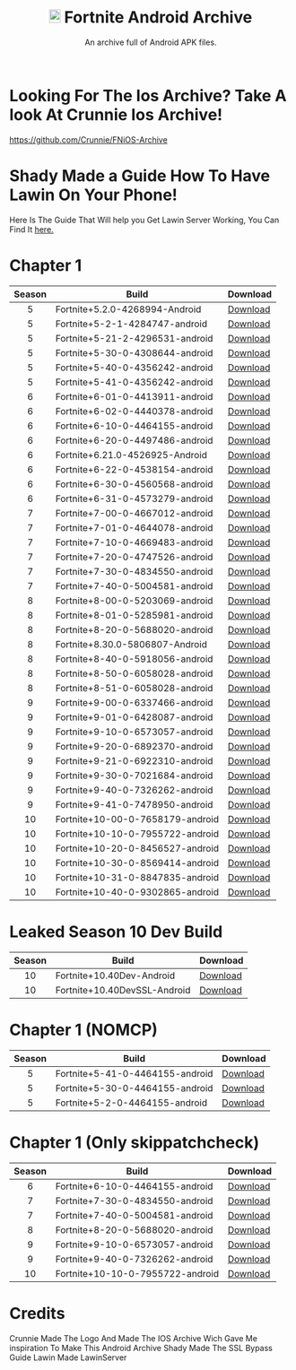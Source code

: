 
<div align=center>

# <img src="https://cdn.discordapp.com/attachments/853780763538751498/954086768284672072/38002.png" alt="Android Logo" width="20" height="24"> Fortnite Android Archive
An archive full of Android APK files.

</div>
<br>

# Looking For The Ios Archive? Take A look At Crunnie Ios Archive!
https://github.com/Crunnie/FNiOS-Archive

# Shady Made a Guide How To Have Lawin On Your Phone!
Here Is The Guide That Will help you Get Lawin Server Working, You Can Find It [here.](https://discord.gg/cpRZq2ETC8)

# Chapter 1

| Season | Build | Download | 
| :---: | ----------- | ----------- | 
| 5 | Fortnite+5.2.0-4268994-Android | [Download](https://drive.google.com/file/d/1BoLxohiTEkTKG40TXPQ3iEG-oFWnPybg/view?usp=sharing) |
| 5 | Fortnite+5-2-1-4284747-android | [Download](https://drive.google.com/file/d/1Jtk9xiuDI03bMU5QPIsv5ab3XIRGZYcl/view?usp=sharing) |
| 5 | Fortnite+5-21-2-4296531-android | [Download](https://drive.google.com/file/d/1dDswjaTG08uCPMF2Y8Y6d_VbJTkmAqM5/view?usp=sharing) |
| 5 | Fortnite+5-30-0-4308644-android | [Download](https://drive.google.com/file/d/1Y611jmk7qjqsfAjD1J2UD0m4joRGw95L/view?usp=sharing) |
| 5 | Fortnite+5-40-0-4356242-android | [Download](https://drive.google.com/file/d/1X5Vz-jz15f7aUvOTbaApTRokwMHFzQib/view?usp=sharing) |
| 5 | Fortnite+5-41-0-4356242-android | [Download](https://drive.google.com/file/d/1kO8KZihAfrAOLLvEqAbj7bVx1qLVG2pw/view?usp=sharing) |
| 6 | Fortnite+6-01-0-4413911-android | [Download](https://drive.google.com/file/d/1nwsQdt37qzeQ_P3S4mtpYKakQr9Zs2k0/view?usp=sharing) |
| 6 | Fortnite+6-02-0-4440378-android | [Download](https://drive.google.com/file/d/1VUf1r7Oinxeb_yyAJaz22HAWAxnQ3g9I/view?usp=sharing) |
| 6 | Fortnite+6-10-0-4464155-android | [Download](https://drive.google.com/file/d/17kJF6po8BvW9TcsU9DFsmOef0p14qJW5/view?usp=sharing) |
| 6 | Fortnite+6-20-0-4497486-android | [Download](https://drive.google.com/file/d/14xLguHuV8ddb2WPa9umwDVT_xM2Pq6dt/view?usp=sharing) |
| 6 | Fortnite+6.21.0-4526925-Android | [Download](https://drive.google.com/file/d/17gW24YHREBw0uzbAYTNDoMdQkT7G_fqn/view?usp=sharing) |
| 6 | Fortnite+6-22-0-4538154-android | [Download](https://drive.google.com/file/d/1T0cx0Xk-urYgVVyEzzy0wKF36Gqlhcys/view?usp=sharing) |
| 6 | Fortnite+6-30-0-4560568-android | [Download](https://drive.google.com/file/d/1MvT7bCOiK_ydAVO5C93dECEfnhxPxlCc/view?usp=sharing) |
| 6 | Fortnite+6-31-0-4573279-android | [Download](https://drive.google.com/file/d/19uXZ7JRQsNcEANNm7EH4kL8empU1cOIn/view?usp=sharing) |
| 7 | Fortnite+7-00-0-4667012-android | [Download](https://drive.google.com/file/d/1efpivYrgbXtW-Ri4XTw9Tynwe5v1OGwQ/view?usp=sharing) |
| 7 | Fortnite+7-01-0-4644078-android | [Download](https://drive.google.com/file/d/1c32jo4MqssfT-fe-7bZfv9E3V5UlVa9R/view?usp=sharing) |
| 7 | Fortnite+7-10-0-4669483-android | [Download](https://drive.google.com/file/d/1p5EfKbank1BwnQukOsEePTZPFhG6Ayy0/view?usp=sharing) |
| 7 | Fortnite+7-20-0-4747526-android | [Download](https://drive.google.com/file/d/1SsZoikv6CgGwtLO6YFc_lpJX2hRjWoqU/view?usp=sharing) |
| 7 | Fortnite+7-30-0-4834550-android | [Download](https://drive.google.com/file/d/10PN3aXO6IOU2xWiy3tw170_prNBIXXWe/view?usp=sharing) |
| 7 | Fortnite+7-40-0-5004581-android | [Download](https://drive.google.com/file/d/1x-VNkPoeN_UvzfxNMXwaJeTGa7LjPm3h/view?usp=sharing) |
| 8 | Fortnite+8-00-0-5203069-android | [Download](https://drive.google.com/file/d/1KlHoViLnf9_o--BZJyxN9XoI7pmDcp0K/view?usp=sharing) |
| 8 | Fortnite+8-01-0-5285981-android | [Download](https://drive.google.com/file/d/1lb6Llos9ywgRToZicTexjTVe4lNTLuch/view?usp=sharing) |
| 8 | Fortnite+8-20-0-5688020-android | [Download](https://drive.google.com/file/d/1H2_9PbvfILSLWbagoBbFTbvXeG2t2RS6/view?usp=sharing) |
| 8 | Fortnite+8.30.0-5806807-Android | [Download](https://drive.google.com/file/d/1Sg8kkXraQ2QpyPLzvBBhxlpsbqcahy26/view?usp=sharing) |
| 8 | Fortnite+8-40-0-5918056-android | [Download](https://drive.google.com/file/d/11bMtU1LO-PxNTTMjUSBP4axSU6X2hy1w/view?usp=sharing) |
| 8 | Fortnite+8-50-0-6058028-android | [Download](https://drive.google.com/file/d/1UAKvMDjuXLr94pz83ZclLbkRDJPOI6Gm/view?usp=sharing) |
| 8 | Fortnite+8-51-0-6058028-android | [Download](https://drive.google.com/file/d/1cpQCA0Yh3-i2N0wPgeE5Veq7IYlWSPbY/view?usp=sharing) |
| 9 | Fortnite+9-00-0-6337466-android | [Download](https://drive.google.com/file/d/1YSK7jJsT3BdRmddfLMrH1LgHNPtbZ3V-/view?usp=sharing) |
| 9 | Fortnite+9-01-0-6428087-android | [Download](https://drive.google.com/file/d/1gPaq_eTlKj4gzVeUMar6tYwk40VCAxMD/view?usp=sharing) |
| 9 | Fortnite+9-10-0-6573057-android | [Download](https://drive.google.com/file/d/12GNhP8Z-Nm-QTFY-n2mQDreOueFl7Ev8/view?usp=sharing) |
| 9 | Fortnite+9-20-0-6892370-android | [Download](https://drive.google.com/file/d/1NmhkzyH-VNnabuV9D3y28T2w2-AWLwlU/view?usp=sharing) |
| 9 | Fortnite+9-21-0-6922310-android | [Download](https://drive.google.com/file/d/1MlvEF_NyncopX32x_Qs31PSRnxQ7FtzH/view?usp=sharing) |
| 9 | Fortnite+9-30-0-7021684-android | [Download](https://drive.google.com/file/d/1qm1gBcgT3DhRafuk4bl7lyU_VDHvh4YT/view?usp=sharing) |
| 9 | Fortnite+9-40-0-7326262-android | [Download](https://drive.google.com/file/d/1mQff8Bm6vpPVSlr-lR5DUz38l77oNozP/view?usp=sharing) |
| 9 | Fortnite+9-41-0-7478950-android | [Download](https://drive.google.com/file/d/1ecMrfBPQ32ns27EyjJ7tuoILfkikxyau/view?usp=sharing) |
| 10 | Fortnite+10-00-0-7658179-android | [Download](https://drive.google.com/file/d/1kFxjmSB82J0j1M7ZezUw8Hbh02Dx6L5_/view?usp=sharing) |
| 10 | Fortnite+10-10-0-7955722-android | [Download](https://drive.google.com/file/d/1XfTfZ4nggcoEEZj-ZcFwqzrtTEex18Mx/view?usp=sharing) |
| 10 | Fortnite+10-20-0-8456527-android | [Download](https://drive.google.com/file/d/1JBZfh7-0Ctq-LkyopizyX_hywAAG2zlQ/view?usp=sharing) |
| 10 | Fortnite+10-30-0-8569414-android | [Download](https://drive.google.com/file/d/1JBg3J3dIBKccbfyIGVvtrcygto1QrO4m/view?usp=sharing) |
| 10 | Fortnite+10-31-0-8847835-android | [Download](https://drive.google.com/file/d/1mvkAPACxFpMcvALEPyOZHEIEvoZlvSpt/view?usp=sharing) |
| 10 | Fortnite+10-40-0-9302865-android | [Download](https://drive.google.com/file/d/15KvcwVahAgaND1bt3RBm2TtUpIPlYnF-/view?usp=sharing) |

# Leaked Season 10 Dev Build
| Season | Build | Download | 
| :---: | ----------- | ----------- | 
| 10 | Fortnite+10.40Dev-Android | [Download](https://cdn.discordapp.com/attachments/784567894347743252/849038005611397120/Fortnite_10.40.apk) |
| 10 | Fortnite+10.40DevSSL-Android |[Download](https://cdn.discordapp.com/attachments/784567894347743252/849416302803812372/Fortnite_10.40_DEVBUILD_No_SSL_Pinning_TEST2.apk) |


# Chapter 1 (NOMCP)

| Season | Build | Download | 
| :---: | ----------- | ----------- | 
| 5 | Fortnite+5-41-0-4464155-android | [Download](https://drive.google.com/file/d/1PsyGQR0HNAAecupuR9bEH5DPAGxDpuvo/view?usp=drivesdk) |
| 5 | Fortnite+5-30-0-4464155-android | [Download](https://drive.google.com/file/d/1PhgacSyY-k9qdKgesPzJ3u5o2TdC_wZL/view?usp=sharing) |
| 5 | Fortnite+5-2-0-4464155-android | [Download](https://drive.google.com/file/d/137V5vhdfExOTGeS30htS6KrlWXHN2C2j/view?usp=sharing) |



# Chapter 1 (Only skippatchcheck)

| Season | Build | Download | 
| :---: | ----------- | ----------- | 
| 6 | Fortnite+6-10-0-4464155-android | [Download](https://drive.google.com/file/d/1h5I8WkBzhowaqy2AC_0bePKxTZHcyfH3/view?usp=sharing) |
| 7 | Fortnite+7-30-0-4834550-android | [Download](https://drive.google.com/file/d/1owSXQaE5pN_D0wxvG5LDVlh7mZXe3BMH/view?usp=sharing) |
| 7 | Fortnite+7-40-0-5004581-android | [Download](https://drive.google.com/file/d/1gpFPCTyj7q-CiUe5st24ARmEfAWi8ynT/view?usp=sharing) |
| 8 | Fortnite+8-20-0-5688020-android | [Download](https://drive.google.com/file/d/1ow5aj4Q4JxoceZ0sClEzy0zWgMMyZeEg/view?usp=sharing) |
| 9 | Fortnite+9-10-0-6573057-android | [Download](https://drive.google.com/file/d/1owFEf4H37rBe3Q5I-k2qU3peWT-TD95R/view?usp=sharing) |
| 9 | Fortnite+9-40-0-7326262-android | [Download](https://drive.google.com/file/d/1gc87G9ehD1i0offVW77U8QSPf9ZYFgdt/view?usp=sharing) |
| 10 | Fortnite+10-10-0-7955722-android | [Download](https://drive.google.com/file/d/1or0ym6W1B7A1bdpqkPIApDPutuk8KxvS/view?usp=sharing) |

# Credits
Crunnie Made The Logo And Made The IOS Archive Wich Gave Me inspiration To Make This Android Archive
Shady Made The SSL Bypass Guide
Lawin Made LawinServer
